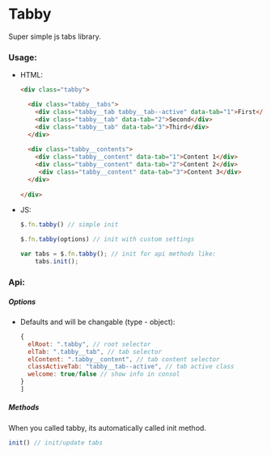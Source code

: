 # Tabby

Super simple js tabs library.

### Usage:
 - HTML:
    ```html
    <div class="tabby">
    
      <div class="tabby__tabs">
        <div class="tabby__tab tabby__tab--active" data-tab="1">First</div>
        <div class="tabby__tab" data-tab="2">Second</div>
        <div class="tabby__tab" data-tab="3">Third</div>
      </div>
      
      <div class="tabby__contents">
        <div class="tabby__content" data-tab="1">Content 1</div>
        <div class="tabby__content" data-tab="2">Content 2</div>
         <div class="tabby__content" data-tab="3">Content 3</div> 
      </div>
      
    </div>
    ```
  - JS:
    ```js
    $.fn.tabby() // simple init
    
    $.fn.tabby(options) // init with custom settings
    
    var tabs = $.fn.tabby(); // init for api methods like:
        tabs.init();
    ```


### Api:
##### Options
- Defaults and will be changable (type - object):
    ```js
    {
      elRoot: ".tabby", // root selector
      elTab: ".tabby__tab", // tab selector
      elContent: ".tabby__content", // tab content selector
      classActiveTab: "tabby__tab--active", // tab active class
      welcome: true/false // show info in consol
    }
    ]
    ```
##### Methods
When you called tabby, its automatically called init method.
```js
init() // init/update tabs
```